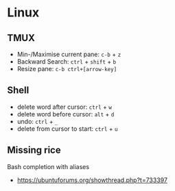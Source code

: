 # Linux

## TMUX

- Min-/Maximise current pane: `c-b` + `z`
- Backward Search: `ctrl` + `shift` + `b`
- Resize pane: `c-b ctrl+[arrow-key]`

## Shell

- delete word after cursor: `ctrl` + `w`
- delete word before cursor: `alt` + `d`
- undo: `ctrl` + `_`
- delete from cursor to start: `ctrl` + `u`

## Missing rice

Bash completion with aliases

- https://ubuntuforums.org/showthread.php?t=733397
